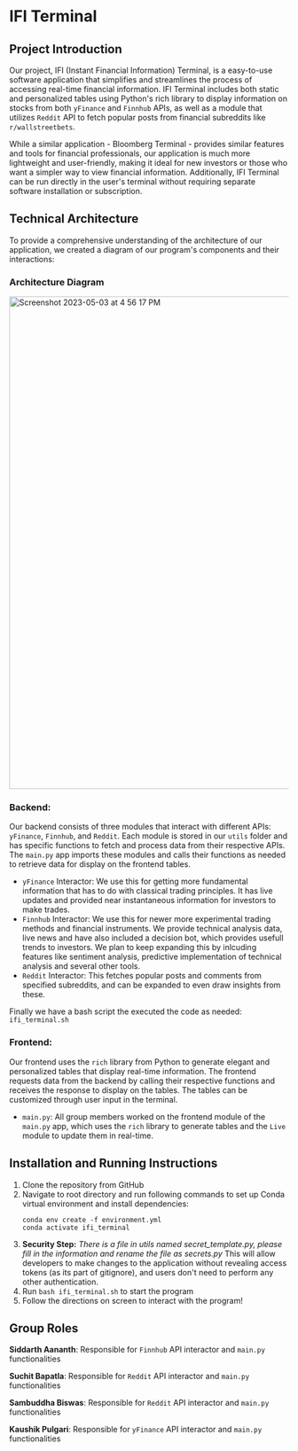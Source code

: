 # IFI Terminal

## Project Introduction

Our project, IFI (Instant Financial Information) Terminal, is a easy-to-use software application that simplifies and streamlines the process of accessing real-time financial information. IFI Terminal includes both static and personalized tables using Python's rich library to display information on stocks from both `yFinance` and `Finnhub` APIs, as well as a module that utilizes `Reddit` API to fetch popular posts from financial subreddits like `r/wallstreetbets`.

While a similar application - Bloomberg Terminal - provides similar features and tools for financial professionals, our application is much more lightweight and user-friendly, making it ideal for new investors or those who want a simpler way to view financial information. Additionally, IFI Terminal can be run directly in the user's terminal without requiring separate software installation or subscription.

## Technical Architecture

To provide a comprehensive understanding of the architecture of our application, we created a diagram of our program's components and their interactions:

### Architecture Diagram

<img width="889" alt="Screenshot 2023-05-03 at 4 56 17 PM" src="https://user-images.githubusercontent.com/90290549/236059501-a16a5165-55a7-4775-82e8-fc78b1f08a9b.png">

### Backend:

Our backend consists of three modules that interact with different APIs: `yFinance`, `Finnhub`, and `Reddit`. Each module is stored in our `utils` folder and has specific functions to fetch and process data from their respective APIs. The `main.py` app imports these modules and calls their functions as needed to retrieve data for display on the frontend tables.

- `yFinance` Interactor: We use this for getting more fundamental information that has to do with classical trading principles. It has live updates and provided near instantaneous information for investors to make trades.
- `Finnhub` Interactor: We use this for newer more experimental trading methods and financial instruments. We provide technical analysis data, live news and have also included a decision bot, which provides usefull trends to investors. We plan to keep expanding this by inlcuding features like sentiment analysis, predictive implementation of technical analysis and several other tools.
- `Reddit` Interactor: This fetches popular posts and comments from specified subreddits, and can be expanded to even draw insights from these.

Finally we have a bash script the executed the code as needed: `ifi_terminal.sh`

### Frontend:

Our frontend uses the `rich` library from Python to generate elegant and personalized tables that display real-time information. The frontend requests data from the backend by calling their respective functions and receives the response to display on the tables. The tables can be customized through user input in the terminal.

- `main.py`: All group members worked on the frontend module of the `main.py` app, which uses the `rich` library to generate tables and the `Live` module to update them in real-time.

## Installation  and Running Instructions

1. Clone the repository from GitHub
2. Navigate to root directory and run following commands to set up Conda virtual environment and install dependencies:
   ```
   conda env create -f environment.yml
   conda activate ifi_terminal
   ```
3. **Security Step:** *There is a file in utils named secret_template.py, please fill in the information and rename the file as secrets.py* This will allow developers to make changes to the application without revealing access tokens (as its part of gitignore), and users don't need to perform any other authentication.
4. Run `bash ifi_terminal.sh` to start the program
5. Follow the directions on screen to interact with the program!

## Group Roles

**Siddarth Aananth**: Responsible for `Finnhub` API interactor and `main.py` functionalities

**Suchit Bapatla**: Responsible for `Reddit` API interactor and `main.py` functionalities

**Sambuddha Biswas**: Responsible for `Reddit` API interactor and `main.py` functionalities

**Kaushik Pulgari**: Responsible for `yFinance` API interactor and `main.py` functionalities

